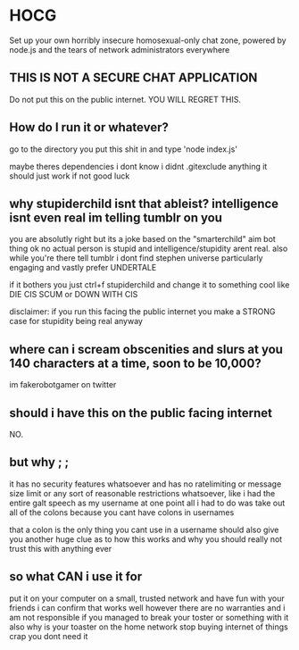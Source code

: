 # HOCG
Set up your own horribly insecure homosexual-only chat zone, powered by node.js and the tears of network administrators everywhere

## THIS IS NOT A SECURE CHAT APPLICATION

Do not put this on the public internet. YOU WILL REGRET THIS.

## How do I run it or whatever?

go to the directory you put this shit in and type 'node index.js'

maybe theres dependencies i dont know i didnt .gitexclude anything it should just work if not good luck

## why stupiderchild isnt that ableist? intelligence isnt even real im telling tumblr on you

you are absolutly right but its a joke based on the "smarterchild" aim bot thing ok no actual person is stupid and intelligence/stupidity arent real. also while you're there tell tumblr i dont find stephen universe particularly engaging and vastly prefer UNDERTALE

if it bothers you just ctrl+f stupiderchild and change it to something cool like DIE CIS SCUM or DOWN WITH CIS

disclaimer: if you run this facing the public internet you make a STRONG case for stupidity being real anyway

## where can i scream obscenities and slurs at you 140 characters at a time, soon to be 10,000?

im fakerobotgamer on twitter

## should i have this on the public facing internet

NO.

## but why ; ;

it has no security features whatsoever and has no ratelimiting or message size limit or any sort of reasonable restrictions whatsoever, like i had the entire galt speech as my username at one point all i had to do was take out all of the colons because you cant have colons in usernames

that a colon is the only thing you cant use in a username should also give you another huge clue as to how this works and why you should really not trust this with anything ever

## so what CAN i use it for

put it on your computer on a small, trusted network and have fun with your friends i can confirm that works well however there are no warranties and i am not responsible if you managed to break your toster or something with it also why is your toaster on the home network stop buying internet of things crap you dont need it
